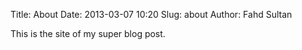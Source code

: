 Title: About
Date: 2013-03-07 10:20
Slug: about
Author: Fahd Sultan

This is the site of my super blog post.
